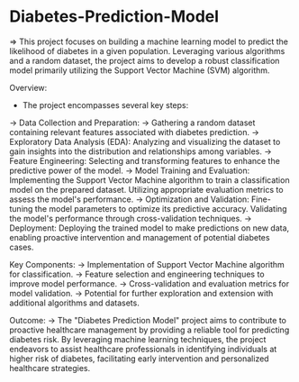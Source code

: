 # Diabetes-Prediction-Model
=> This project focuses on building a machine learning model to predict the likelihood of diabetes in a given population. Leveraging various algorithms and a random dataset, the project aims to develop a robust classification model primarily utilizing the Support Vector Machine (SVM) algorithm.

Overview:
+ The project encompasses several key steps:

-> Data Collection and Preparation: 
-> Gathering a random dataset containing relevant features associated with diabetes prediction.
-> Exploratory Data Analysis (EDA): Analyzing and visualizing the dataset to gain insights into the distribution and relationships among variables.
-> Feature Engineering: Selecting and transforming features to enhance the predictive power of the model.
-> Model Training and Evaluation: Implementing the Support Vector Machine algorithm to train a classification model on the prepared dataset. Utilizing appropriate evaluation metrics to assess the model's performance.
-> Optimization and Validation: Fine-tuning the model parameters to optimize its predictive accuracy. Validating the model's performance through cross-validation techniques.
-> Deployment: Deploying the trained model to make predictions on new data, enabling proactive intervention and management of potential diabetes cases.

Key Components:
-> Implementation of Support Vector Machine algorithm for classification.
-> Feature selection and engineering techniques to improve model performance.
-> Cross-validation and evaluation metrics for model validation.
-> Potential for further exploration and extension with additional algorithms and datasets.

Outcome:
-> The "Diabetes Prediction Model" project aims to contribute to proactive healthcare management by providing a reliable tool for predicting diabetes risk. By leveraging machine learning techniques, the project endeavors to assist healthcare professionals in identifying individuals at higher risk of diabetes, facilitating early intervention and personalized healthcare strategies.
